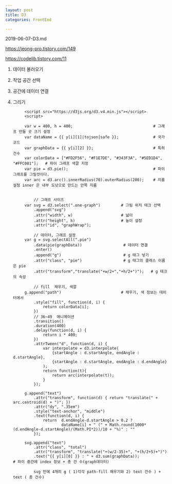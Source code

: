 ```yaml
---
layout: post
title: D3
categories: FrontEnd

---
```

2019-06-07-D3.md

https://jeong-pro.tistory.com/149

https://codelib.tistory.com/11


1. 데이터 불러오기
2. 작업 공간 선택
3. 공간에 데이터 연결
4. 그리기

            <script src="https://d3js.org/d3.v4.min.js"></script>
            <script>

            var w = 400, h = 400;                                   # 그래프 만들 곳 크기 설정
            var dataName = {{ y[i][1]|tojson|safe }};               # 국가코드
            var graphData = {{ y[i][2] }};                          # 특허 건수
            var colorData = ["#FD2F56", "#F1E7DE", "#343F3A", "#5ED1D4", "#FFC001"];   # 파이 그래프 색깔 지정
            var pie = d3.pie();                                     # 파이 그래프를 그릴것이다.
            var arc = d3.arc().innerRadius(70).outerRadius(200);    # 지름 설정 inner 은 내부 도넛으로 만드는 안쪽 지름


                // 그래프 사이즈
            var svg = d3.select(".one-graph")         # 그림 위치 태크 선택                 
                .append("svg")
                .attr("width", w)                     # 넓이 
                .attr("height", h)                    # 높이 설정
                .attr("id", "graphWrap");

                // 데이터, 그래프 설정
            var g = svg.selectAll(".pie")
                .data(pie(graphData))                  # 데이터 연결
                .enter()
                .append("g")                           # g 태그 넣기
                .attr("class", "pie")                  # g 태그의 클래스 이름은 pie
                .attr("transform","translate("+w/2+","+h/2+")");   # g 태크의 속성

                // fill  채우기, 색깔
            g.append("path")                          # 채우기, 색 정보는 데이터에서
                .style("fill", function(d, i) {
                    return colorData[i];
                })
                // 36~49  애니메이션
                .transition()
                .duration(400)
                .delay(function(d, i) {
                    return i * 400;
                })
                .attrTween("d", function(d, i) {
                    var interpolate = d3.interpolate(
                        {startAngle : d.startAngle, endAngle : d.startAngle},
                        {startAngle : d.startAngle, endAngle : d.endAngle}
                    );
                    return function(t){
                        return arc(interpolate(t));
                    }
                });

            g.append("text")
                .attr("transform", function(d) { return "translate(" + arc.centroid(d) + ")"; })
                .attr("dy", ".35em")
                .style("text-anchor", "middle")
                .text(function(d, i) {
                    return  d.endAngle-d.startAngle > 0.2 ?
                            dataName[i] + " (" + Math.round(1000*(d.endAngle-d.startAngle)/(Math.PI*2))/10 + "%)" : ""
                });

            svg.append("text")
                .attr("class", "total")
                .attr("transform", "translate("+(w/2-35)+", "+(h/2+5)+")")
                .text("{{ y[i][0] }} : " + d3.sum(graphData));                         # 파이 중간에 index 정보 + 총 건 수(graph데이터)
                
                svg 안에 4개의 g ( 1)각각 path-fill 채우기와 2) text 건수 ) + text ( 총 건수)
